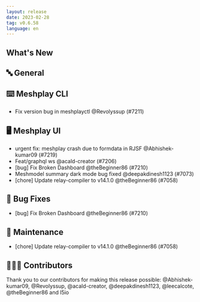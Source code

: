 ```yaml
---
layout: release
date: 2023-02-28
tag: v0.6.58
language: en
---
```


## What's New
## 🔤 General
## ⌨️ Meshplay CLI

- Fix version bug in meshplayctl @Revolyssup (#7211)

## 🖥 Meshplay UI

- urgent fix: meshplay crash due to formdata in RJSF @Abhishek-kumar09 (#7219)
- Feat/graphql ws @acald-creator (#7206)
- [bug] Fix Broken Dashboard @theBeginner86 (#7210)
- Meshmodel summary dark mode bug fixed @deepakdinesh1123 (#7073)
- [chore] Update relay-compiler to v14.1.0 @theBeginner86 (#7058)

## 🐛 Bug Fixes

- [bug] Fix Broken Dashboard @theBeginner86 (#7210)

## 🧰 Maintenance

- [chore] Update relay-compiler to v14.1.0 @theBeginner86 (#7058)

## 👨🏽‍💻 Contributors

Thank you to our contributors for making this release possible:
@Abhishek-kumar09, @Revolyssup, @acald-creator, @deepakdinesh1123, @leecalcote, @theBeginner86 and l5io
